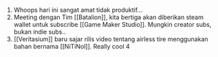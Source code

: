 1. Whoops hari ini sangat amat tidak produktif...
2. Meeting dengan Tim [[Batalion]], kita bertiga akan diberikan steam wallet untuk subscribe [[Game Maker Studio]]. Mungkin creator subs, bukan indie subs..
3. [[Veritasium]] baru sajar rilis video tentang airless tire menggunakan bahan bernama [[NiTiNol]]. Really cool
4
